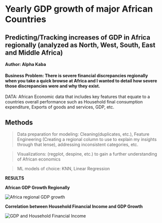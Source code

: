 # Yearly GDP growth of major African Countries 

## Predicting/Tracking increases of GDP in Africa regionally (analyzed as North, West, South, East and Middle Africa)

**Author: Alpha Kaba**

#### Business Problem: There is severe financial discrepancies regionally when you take a quick browse at Africa and I wanted to detail how severe those discrepancies were and why they exist.

DATA: African Economic data that includes key features that equate to a countries overall performance such as Household final consumption expenditure, Exports of goods and services, GDP, etc.

## Methods

> Data preparation for modeling: Cleaning(duplicates, etc.), Feature Engineering (Creating a regional column to use to explain my insights through that lense), addressing inconsistent categories, etc.

> Visualizations: (regplot, despine, etc.) to gain a further understanding of African economics

> ML models of choice: KNN, Linear Regression

**RESULTS**

**African GDP Growth Regionally**

![Africa regional GDP growth](https://user-images.githubusercontent.com/97268064/178423668-f24cdf0b-cc31-4cce-be7d-32c91d1f8f08.png)




**Correlation between Household Financial Income and GDP Growth**

![GDP and Household Financial Income](https://user-images.githubusercontent.com/97268064/178424124-2464d8d5-783e-495f-9c08-d8c6edb40e4e.png)
